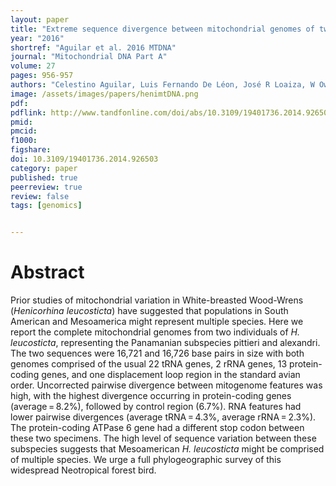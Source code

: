 ```yaml
---
layout: paper
title: "Extreme sequence divergence between mitochondrial genomes of two subspecies of White-breasted Wood-wren (Henicorhina leucosticta Cabanis, 1847) from western and central Panamá"
year: "2016"
shortref: "Aguilar et al. 2016 MTDNA"
journal: "Mitochondrial DNA Part A"
volume: 27
pages: 956-957
authors: "Celestino Aguilar, Luis Fernando De Léon, José R Loaiza, W Owen McMillan, Matthew J Miller"
image: /assets/images/papers/henimtDNA.png
pdf: 
pdflink: http://www.tandfonline.com/doi/abs/10.3109/19401736.2014.926503?journalCode=imdn21
pmid: 
pmcid: 
f1000: 
figshare: 
doi: 10.3109/19401736.2014.926503
category: paper
published: true
peerreview: true
review: false
tags: [genomics]


---
```


# Abstract

Prior studies of mitochondrial variation in White-breasted Wood-Wrens (*Henicorhina leucosticta*) have suggested that populations in South American and Mesoamerica might represent multiple species. Here we report the complete mitochondrial genomes from two individuals of *H. leucosticta*, representing the Panamanian subspecies pittieri and alexandri. The two sequences were 16,721 and 16,726 base pairs in size with both genomes comprised of the usual 22 tRNA genes, 2 rRNA genes, 13 protein-coding genes, and one displacement loop region in the standard avian order. Uncorrected pairwise divergence between mitogenome features was high, with the highest divergence occurring in protein-coding genes (average = 8.2%), followed by control region (6.7%). RNA features had lower pairwise divergences (average tRNA = 4.3%, average rRNA = 2.3%). The protein-coding ATPase 6 gene had a different stop codon between these two specimens. The high level of sequence variation between these subspecies suggests that Mesoamerican *H. leucosticta* might be comprised of multiple species. We urge a full phylogeographic survey of this widespread Neotropical forest bird.